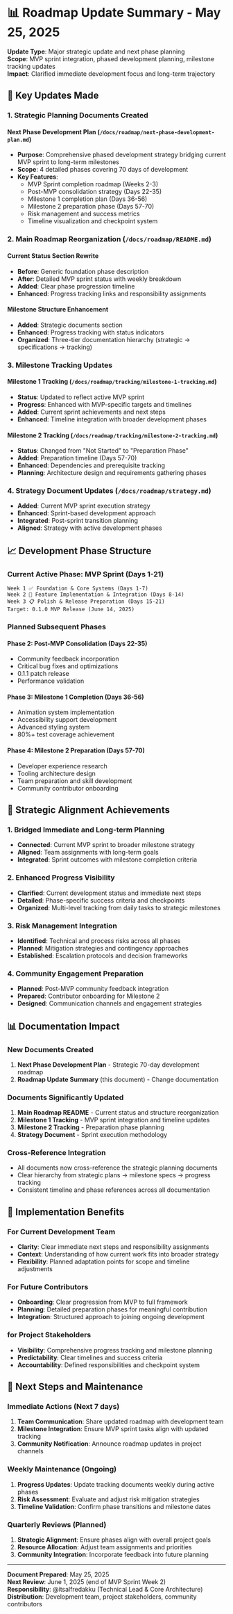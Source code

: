 # 📊 Roadmap Update Summary - May 25, 2025

**Update Type**: Major strategic update and next phase planning  
**Scope**: MVP sprint integration, phased development planning, milestone tracking updates  
**Impact**: Clarified immediate development focus and long-term trajectory

## 🎯 Key Updates Made

### 1. Strategic Planning Documents Created

#### Next Phase Development Plan (`/docs/roadmap/next-phase-development-plan.md`)
- **Purpose**: Comprehensive phased development strategy bridging current MVP sprint to long-term milestones
- **Scope**: 4 detailed phases covering 70 days of development
- **Key Features**:
  - MVP Sprint completion roadmap (Weeks 2-3)
  - Post-MVP consolidation strategy (Days 22-35)
  - Milestone 1 completion plan (Days 36-56)
  - Milestone 2 preparation phase (Days 57-70)
  - Risk management and success metrics
  - Timeline visualization and checkpoint system

### 2. Main Roadmap Reorganization (`/docs/roadmap/README.md`)

#### Current Status Section Rewrite
- **Before**: Generic foundation phase description
- **After**: Detailed MVP sprint status with weekly breakdown
- **Added**: Clear phase progression timeline
- **Enhanced**: Progress tracking links and responsibility assignments

#### Milestone Structure Enhancement
- **Added**: Strategic documents section
- **Enhanced**: Progress tracking with status indicators
- **Organized**: Three-tier documentation hierarchy (strategic → specifications → tracking)

### 3. Milestone Tracking Updates

#### Milestone 1 Tracking (`/docs/roadmap/tracking/milestone-1-tracking.md`)
- **Status**: Updated to reflect active MVP sprint
- **Progress**: Enhanced with MVP-specific targets and timelines
- **Added**: Current sprint achievements and next steps
- **Enhanced**: Timeline integration with broader development phases

#### Milestone 2 Tracking (`/docs/roadmap/tracking/milestone-2-tracking.md`)
- **Status**: Changed from "Not Started" to "Preparation Phase"
- **Added**: Preparation timeline (Days 57-70)
- **Enhanced**: Dependencies and prerequisite tracking
- **Planning**: Architecture design and requirements gathering phases

### 4. Strategy Document Updates (`/docs/roadmap/strategy.md`)
- **Added**: Current MVP sprint execution strategy
- **Enhanced**: Sprint-based development approach
- **Integrated**: Post-sprint transition planning
- **Aligned**: Strategy with active development phases

## 📈 Development Phase Structure

### Current Active Phase: MVP Sprint (Days 1-21)
```
Week 1 ✅ Foundation & Core Systems (Days 1-7)
Week 2 🔄 Feature Implementation & Integration (Days 8-14)
Week 3 📋 Polish & Release Preparation (Days 15-21)
Target: 0.1.0 MVP Release (June 14, 2025)
```

### Planned Subsequent Phases

#### Phase 2: Post-MVP Consolidation (Days 22-35)
- Community feedback incorporation
- Critical bug fixes and optimizations
- 0.1.1 patch release
- Performance validation

#### Phase 3: Milestone 1 Completion (Days 36-56)
- Animation system implementation
- Accessibility support development
- Advanced styling system
- 80%+ test coverage achievement

#### Phase 4: Milestone 2 Preparation (Days 57-70)
- Developer experience research
- Tooling architecture design
- Team preparation and skill development
- Community contributor onboarding

## 🎯 Strategic Alignment Achievements

### 1. Bridged Immediate and Long-term Planning
- **Connected**: Current MVP sprint to broader milestone strategy
- **Aligned**: Team assignments with long-term goals
- **Integrated**: Sprint outcomes with milestone completion criteria

### 2. Enhanced Progress Visibility
- **Clarified**: Current development status and immediate next steps
- **Detailed**: Phase-specific success criteria and checkpoints
- **Organized**: Multi-level tracking from daily tasks to strategic milestones

### 3. Risk Management Integration
- **Identified**: Technical and process risks across all phases
- **Planned**: Mitigation strategies and contingency approaches
- **Established**: Escalation protocols and decision frameworks

### 4. Community Engagement Preparation
- **Planned**: Post-MVP community feedback integration
- **Prepared**: Contributor onboarding for Milestone 2
- **Designed**: Communication channels and engagement strategies

## 📊 Documentation Impact

### New Documents Created
1. **Next Phase Development Plan** - Strategic 70-day development roadmap
2. **Roadmap Update Summary** (this document) - Change documentation

### Documents Significantly Updated
1. **Main Roadmap README** - Current status and structure reorganization
2. **Milestone 1 Tracking** - MVP sprint integration and timeline updates
3. **Milestone 2 Tracking** - Preparation phase planning
4. **Strategy Document** - Sprint execution methodology

### Cross-Reference Integration
- All documents now cross-reference the strategic planning documents
- Clear hierarchy from strategic plans → milestone specs → progress tracking
- Consistent timeline and phase references across all documentation

## 🔄 Implementation Benefits

### For Current Development Team
- **Clarity**: Clear immediate next steps and responsibility assignments
- **Context**: Understanding of how current work fits into broader strategy
- **Flexibility**: Planned adaptation points for scope and timeline adjustments

### For Future Contributors
- **Onboarding**: Clear progression from MVP to full framework
- **Planning**: Detailed preparation phases for meaningful contribution
- **Integration**: Structured approach to joining ongoing development

### for Project Stakeholders
- **Visibility**: Comprehensive progress tracking and milestone planning
- **Predictability**: Clear timelines and success criteria
- **Accountability**: Defined responsibilities and checkpoint system

## 📅 Next Steps and Maintenance

### Immediate Actions (Next 7 days)
1. **Team Communication**: Share updated roadmap with development team
2. **Milestone Integration**: Ensure MVP sprint tasks align with updated tracking
3. **Community Notification**: Announce roadmap updates in project channels

### Weekly Maintenance (Ongoing)
1. **Progress Updates**: Update tracking documents weekly during active phases
2. **Risk Assessment**: Evaluate and adjust risk mitigation strategies
3. **Timeline Validation**: Confirm phase transitions and milestone dates

### Quarterly Reviews (Planned)
1. **Strategic Alignment**: Ensure phases align with overall project goals
2. **Resource Allocation**: Adjust team assignments and priorities
3. **Community Integration**: Incorporate feedback into future planning

---

**Document Prepared**: May 25, 2025  
**Next Review**: June 1, 2025 (end of MVP Sprint Week 2)  
**Responsibility**: @itsalfredakku (Technical Lead & Core Architecture)  
**Distribution**: Development team, project stakeholders, community contributors
